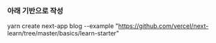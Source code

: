 ### 아래 기반으로 작성
yarn create next-app blog --example "https://github.com/vercel/next- learn/tree/master/basics/learn-starter"
